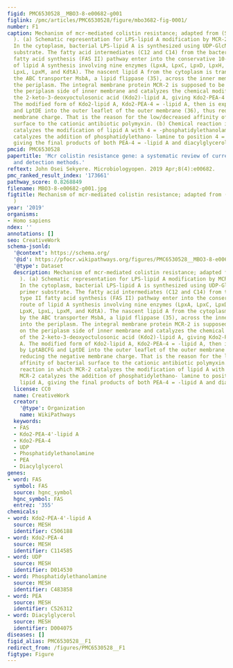 ```yaml
---
figid: PMC6530528__MBO3-8-e00682-g001
figlink: /pmc/articles/PMC6530528/figure/mbo3682-fig-0001/
number: F1
caption: Mechanism of mcr‐mediated colistin resistance; adapted from (Sun et al.,
  ). (a) Schematic representation for LPS‐lipid A modification by MCR‐2 in E. coli.
  In the cytoplasm, bacterial LPS‐lipid A is synthesized using UDP‐GlcNAc as the primer
  substrate. The fatty acid intermediates (C12 and C14) from the bacterial type II
  fatty acid synthesis (FAS II) pathway enter into the conservative 10‐step route
  of lipid A synthesis involving nine enzymes (LpxA, LpxC, LpxD, LpxH, LpxB, LpxK,
  LpxL, LpxM, and KdtA). The nascent lipid A from the cytoplasm is translocated by
  the ABC transporter MsbA, a lipid flippase (35), across the inner membrane into
  the periplasm. The integral membrane protein MCR‐2 is supposed to be localized on
  the periplasm side of inner membrane and catalyzes the chemical modification of
  the 2‐keto‐3‐deoxyoctulosonic acid (Kdo2)‐lipid A, giving Kdo2‐PEA‐4 = ‐lipid A.
  The modified form of Kdo2‐lipid A, Kdo2‐PEA‐4 = ‐lipid A, then is exported by LptABCFG
  and LptDE into the outer leaflet of the outer membrane (36), thus reducing the negative
  membrane charge. That is the reason for the low/decreased affinity of bacterial
  surface to the cationic antibiotic polymyxin. (b) Chemical reaction in which MCR‐2
  catalyzes the modification of lipid A with 4 = ‐phosphatidylethanolamine. MCR‐2
  catalyzes the addition of phosphatidylethano‐ lamine to position 4 =  of lipid A,
  giving the final products of both PEA‐4 = ‐lipid A and diacylglycerol
pmcid: PMC6530528
papertitle: 'Mcr colistin resistance gene: a systematic review of current diagnostics
  and detection methods.'
reftext: John Osei Sekyere. Microbiologyopen. 2019 Apr;8(4):e00682.
pmc_ranked_result_index: '173661'
pathway_score: 0.8268849
filename: MBO3-8-e00682-g001.jpg
figtitle: Mechanism of mcr‐mediated colistin resistance; adapted from (Sun et al.,
  )
year: '2019'
organisms:
- Homo sapiens
ndex: ''
annotations: []
seo: CreativeWork
schema-jsonld:
  '@context': https://schema.org/
  '@id': https://pfocr.wikipathways.org/figures/PMC6530528__MBO3-8-e00682-g001.html
  '@type': Dataset
  description: Mechanism of mcr‐mediated colistin resistance; adapted from (Sun et al.,
    ). (a) Schematic representation for LPS‐lipid A modification by MCR‐2 in E. coli.
    In the cytoplasm, bacterial LPS‐lipid A is synthesized using UDP‐GlcNAc as the
    primer substrate. The fatty acid intermediates (C12 and C14) from the bacterial
    type II fatty acid synthesis (FAS II) pathway enter into the conservative 10‐step
    route of lipid A synthesis involving nine enzymes (LpxA, LpxC, LpxD, LpxH, LpxB,
    LpxK, LpxL, LpxM, and KdtA). The nascent lipid A from the cytoplasm is translocated
    by the ABC transporter MsbA, a lipid flippase (35), across the inner membrane
    into the periplasm. The integral membrane protein MCR‐2 is supposed to be localized
    on the periplasm side of inner membrane and catalyzes the chemical modification
    of the 2‐keto‐3‐deoxyoctulosonic acid (Kdo2)‐lipid A, giving Kdo2‐PEA‐4 = ‐lipid
    A. The modified form of Kdo2‐lipid A, Kdo2‐PEA‐4 = ‐lipid A, then is exported
    by LptABCFG and LptDE into the outer leaflet of the outer membrane (36), thus
    reducing the negative membrane charge. That is the reason for the low/decreased
    affinity of bacterial surface to the cationic antibiotic polymyxin. (b) Chemical
    reaction in which MCR‐2 catalyzes the modification of lipid A with 4 = ‐phosphatidylethanolamine.
    MCR‐2 catalyzes the addition of phosphatidylethano‐ lamine to position 4 =  of
    lipid A, giving the final products of both PEA‐4 = ‐lipid A and diacylglycerol
  license: CC0
  name: CreativeWork
  creator:
    '@type': Organization
    name: WikiPathways
  keywords:
  - FAS
  - Kdo2-PEA-4'-lipid A
  - Kdo2-PEA-4
  - UDP
  - Phosphatidylethanolamine
  - PEA
  - Diacylglycerol
genes:
- word: FAS
  symbol: FAS
  source: hgnc_symbol
  hgnc_symbol: FAS
  entrez: '355'
chemicals:
- word: Kdo2-PEA-4'-lipid A
  source: MESH
  identifier: C506188
- word: Kdo2-PEA-4
  source: MESH
  identifier: C114585
- word: UDP
  source: MESH
  identifier: D014530
- word: Phosphatidylethanolamine
  source: MESH
  identifier: C483858
- word: PEA
  source: MESH
  identifier: C526312
- word: Diacylglycerol
  source: MESH
  identifier: D004075
diseases: []
figid_alias: PMC6530528__F1
redirect_from: /figures/PMC6530528__F1
figtype: Figure
---
```


